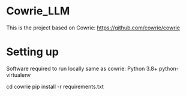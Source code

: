 # Cowrie_LLM
This is the project based on Cowrie: https://github.com/cowrie/cowrie

# Setting up

Software required to run locally same as cowrie:
    Python 3.8+
    python-virtualenv

cd cowrie
pip install -r requirements.txt
